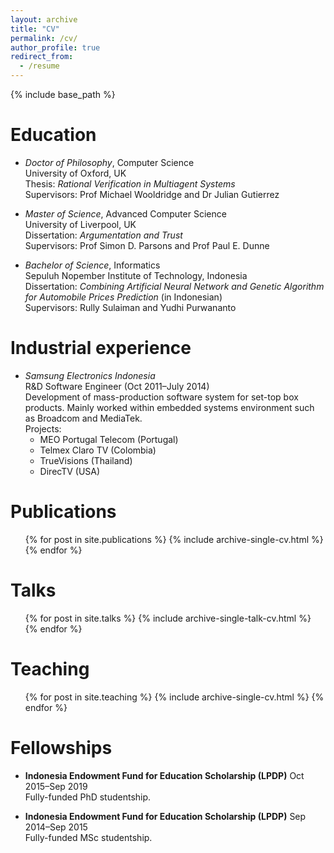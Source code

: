 ```yaml
---
layout: archive
title: "CV"
permalink: /cv/
author_profile: true
redirect_from:
  - /resume
---
```


{% include base_path %}

Education
======
+ <span>*Doctor of Philosophy*</span>, Computer Science<br>
University of Oxford, UK<br>
Thesis: *Rational Verification in Multiagent Systems*<br>
Supervisors: Prof Michael Wooldridge and Dr Julian Gutierrez

+ <span>*Master of Science*</span>, Advanced Computer Science<br>
University of Liverpool, UK<br>
Dissertation: *Argumentation and Trust*<br>
Supervisors: Prof Simon D. Parsons and Prof Paul E. Dunne

+ <span>*Bachelor of Science*</span>, Informatics<br>
Sepuluh Nopember Institute of Technology, Indonesia<br>
Dissertation: *Combining Artificial Neural Network and Genetic Algorithm for Automobile Prices Prediction* (in Indonesian)<br>
Supervisors: Rully Sulaiman and Yudhi Purwananto

Industrial experience
======
+ <span>*Samsung Electronics Indonesia*</span><br>
R&D Software Engineer (Oct 2011–July 2014)<br>
Development of mass-production software system for set-top box products. Mainly worked within embedded systems environment such as Broadcom and MediaTek.<br>
Projects:
  - MEO Portugal Telecom (Portugal)
  - Telmex Claro TV (Colombia)
  - TrueVisions (Thailand)
  - DirecTV (USA)
  
Publications
======
  <ul>{% for post in site.publications %}
    {% include archive-single-cv.html %}
  {% endfor %}</ul>
  
Talks
======
  <ul>{% for post in site.talks %}
    {% include archive-single-talk-cv.html %}
  {% endfor %}</ul>
  
Teaching
======
  <ul>{% for post in site.teaching %}
    {% include archive-single-cv.html %}
  {% endfor %}</ul>
  
Fellowships
======
- **Indonesia Endowment Fund for Education Scholarship (LPDP)** Oct 2015–Sep 2019  
    Fully-funded PhD studentship.

- **Indonesia Endowment Fund for Education Scholarship (LPDP)** Sep 2014–Sep 2015  
    Fully-funded MSc studentship.
